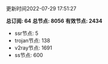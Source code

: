 更新时间2022-07-29 17:51:27

**总订阅: 64**
**总节点: 8056**
**有效节点: 2434**
- ssr节点: 5
- trojan节点: 138
- v2ray节点: 1691
- ss节点: 600
